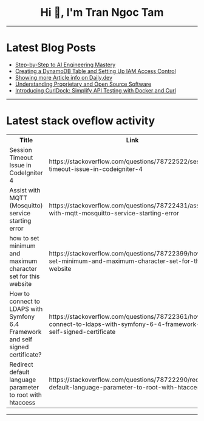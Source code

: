 <h1 align="center">Hi 👋, I'm Tran Ngoc Tam</h1>

---

# Latest Blog Posts 
<!-- BLOG-POST-LIST:START -->
- [Step-by-Step to AI Engineering Mastery](https://dev.to/thenomadevel/step-by-step-to-ai-engineering-mastery-1mpn)
- [Creating a DynamoDB Table and Setting Up IAM Access Control](https://dev.to/rashmitha_v_d0cfc20ba7152/creating-a-dynamodb-table-and-setting-up-iam-access-control-4f1k)
- [Showing more Article info on Daily.dev](https://dev.to/jacktt/showing-more-article-info-on-dailydev-5351)
- [Understanding Proprietary and Open Source Software](https://dev.to/jakvel/understanding-proprietary-and-open-source-software-4m6)
- [Introducing CurlDock: Simplify API Testing with Docker and Curl](https://dev.to/ietxaniz/introducing-curldock-simplify-api-testing-with-docker-and-curl-5ajo)
<!-- BLOG-POST-LIST:END -->

---

# Latest stack oveflow activity
<table>
  <tr><th>Title</th><th>Link</th></tr>
  <!-- STACKOVERFLOW:START --><tr><td>Session Timeout Issue in CodeIgniter 4</td><td>https://stackoverflow.com/questions/78722522/session-timeout-issue-in-codeigniter-4</td></tr><tr><td>Assist with MQTT &lpar;Mosquitto&rpar; service starting error</td><td>https://stackoverflow.com/questions/78722431/assist-with-mqtt-mosquitto-service-starting-error</td></tr><tr><td>how to set minimum and maximum character set for this website</td><td>https://stackoverflow.com/questions/78722399/how-to-set-minimum-and-maximum-character-set-for-this-website</td></tr><tr><td>How to connect to LDAPS with Symfony 6.4 Framework and self signed certificate?</td><td>https://stackoverflow.com/questions/78722361/how-to-connect-to-ldaps-with-symfony-6-4-framework-and-self-signed-certificate</td></tr><tr><td>Redirect default language parameter to root with htaccess</td><td>https://stackoverflow.com/questions/78722290/redirect-default-language-parameter-to-root-with-htaccess</td></tr><!-- STACKOVERFLOW:END -->
</table>

---


